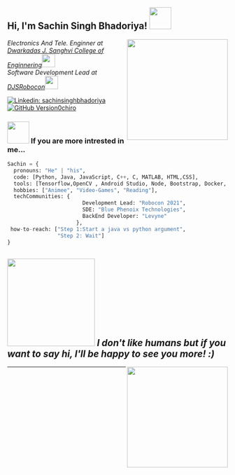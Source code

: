 <h2> Hi, I'm Sachin Singh Bhadoriya! <img src="https://media.giphy.com/media/l1JJ7hRzqWBQ7dKys7/giphy.gif" width="50"></h2>
<img align='right' src="https://media.giphy.com/media/QXhSr6NDR4F5t69GL8/giphy.gif" width="230">
<p><em>Electronics And Tele.  Enginner at <a href="http://djsce.ac.in/">Dwarkadas J. Sanghvi College of Enginnering</a><img src="https://media.giphy.com/media/YS1oEkcJAcq1q/giphy.gif" width="30"></br>
Software Development Lead at <a href="https://www.linkedin.com/company/djs-robocon-robotics-team-djsce/">DJSRobocon</a><img src="https://media.giphy.com/media/SwRilQkg9hpeM/giphy.gif" width="30"> 
</em></p>


[![Linkedin: sachinsinghbhadoriya](https://img.shields.io/badge/-sachinsinghbhadoriya-blue?style=flat-square&logo=Linkedin&logoColor=white&link=https://www.linkedin.com/sachin-singh-bhadoriya-46b18219a/)](https://www.linkedin.com/in/sachin-singh-bhadoriya-46b18219a/)
[![GitHub Version0chiro](https://img.shields.io/github/followers/version0chiro?label=follow&style=social)](https://github.com/version0chiro)


### <img src="https://media.giphy.com/media/9KCPkAcRqU9j2/giphy.gif" width="50"> If you are more intrested in me...  

```python
Sachin = {
  pronouns: "He" | "his",
  code: [Python, Java, JavaScript, C++, C, MATLAB, HTML,CSS],
  tools: [Tensorflow,OpenCV , Android Studio, Node, Bootstrap, Docker, React, Flask],
  hobbies: ["Animee", "Video-Games", "Reading"],
  techCommunities: {
                        Development Lead: "Robocon 2021",
                        SDE: "Blue Phenoix Technologies",
                        BackEnd Developer: "Levyne"
                      },
 how-to-reach: ["Step 1:Start a java vs python argument",
                "Step 2: Wait"]
}
```

<img src="https://media.giphy.com/media/21PccxrfPVOV1lhBAQ/giphy.gif" width="200"> <em><b>I don't like humans</b> but if you want to say <b>hi, I'll be happy to see you more!</b> :)</em>
---
<img align='right' src="https://media.giphy.com/media/6IkjQmpaRwIabJ2G3C/giphy.gif" width="230">



---
